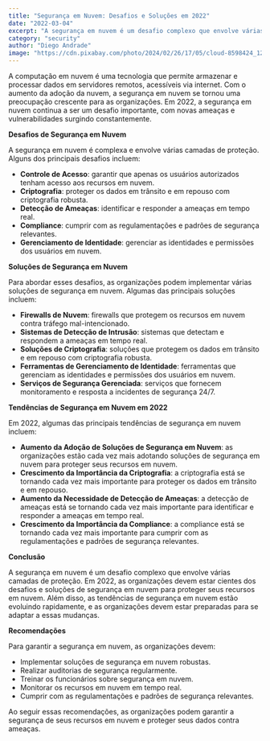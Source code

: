 ```yaml
---
title: "Segurança em Nuvem: Desafios e Soluções em 2022"
date: "2022-03-04"
excerpt: "A segurança em nuvem é um desafio complexo que envolve várias camadas de proteção. Em 2022, as organizações devem estar cientes dos desafios e soluções de segurança em nuvem para proteger seus recursos em nuvem."
category: "security"
author: "Diego Andrade"
image: "https://cdn.pixabay.com/photo/2024/02/26/17/05/cloud-8598424_1280.jpg"
---
```


A computação em nuvem é uma tecnologia que permite armazenar e processar dados em servidores remotos, acessíveis via internet. Com o aumento da adoção da nuvem, a segurança em nuvem se tornou uma preocupação crescente para as organizações. Em 2022, a segurança em nuvem continua a ser um desafio importante, com novas ameaças e vulnerabilidades surgindo constantemente.

**Desafios de Segurança em Nuvem**

A segurança em nuvem é complexa e envolve várias camadas de proteção. Alguns dos principais desafios incluem:

* **Controle de Acesso**: garantir que apenas os usuários autorizados tenham acesso aos recursos em nuvem.
* **Criptografia**: proteger os dados em trânsito e em repouso com criptografia robusta.
* **Detecção de Ameaças**: identificar e responder a ameaças em tempo real.
* **Compliance**: cumprir com as regulamentações e padrões de segurança relevantes.
* **Gerenciamento de Identidade**: gerenciar as identidades e permissões dos usuários em nuvem.

**Soluções de Segurança em Nuvem**

Para abordar esses desafios, as organizações podem implementar várias soluções de segurança em nuvem. Algumas das principais soluções incluem:

* **Firewalls de Nuvem**: firewalls que protegem os recursos em nuvem contra tráfego mal-intencionado.
* **Sistemas de Detecção de Intrusão**: sistemas que detectam e respondem a ameaças em tempo real.
* **Soluções de Criptografia**: soluções que protegem os dados em trânsito e em repouso com criptografia robusta.
* **Ferramentas de Gerenciamento de Identidade**: ferramentas que gerenciam as identidades e permissões dos usuários em nuvem.
* **Serviços de Segurança Gerenciada**: serviços que fornecem monitoramento e resposta a incidentes de segurança 24/7.

**Tendências de Segurança em Nuvem em 2022**

Em 2022, algumas das principais tendências de segurança em nuvem incluem:

* **Aumento da Adoção de Soluções de Segurança em Nuvem**: as organizações estão cada vez mais adotando soluções de segurança em nuvem para proteger seus recursos em nuvem.
* **Crescimento da Importância da Criptografia**: a criptografia está se tornando cada vez mais importante para proteger os dados em trânsito e em repouso.
* **Aumento da Necessidade de Detecção de Ameaças**: a detecção de ameaças está se tornando cada vez mais importante para identificar e responder a ameaças em tempo real.
* **Crescimento da Importância da Compliance**: a compliance está se tornando cada vez mais importante para cumprir com as regulamentações e padrões de segurança relevantes.

**Conclusão**

A segurança em nuvem é um desafio complexo que envolve várias camadas de proteção. Em 2022, as organizações devem estar cientes dos desafios e soluções de segurança em nuvem para proteger seus recursos em nuvem. Além disso, as tendências de segurança em nuvem estão evoluindo rapidamente, e as organizações devem estar preparadas para se adaptar a essas mudanças.

**Recomendações**

Para garantir a segurança em nuvem, as organizações devem:

* Implementar soluções de segurança em nuvem robustas.
* Realizar auditorias de segurança regularmente.
* Treinar os funcionários sobre segurança em nuvem.
* Monitorar os recursos em nuvem em tempo real.
* Cumprir com as regulamentações e padrões de segurança relevantes.

Ao seguir essas recomendações, as organizações podem garantir a segurança de seus recursos em nuvem e proteger seus dados contra ameaças.